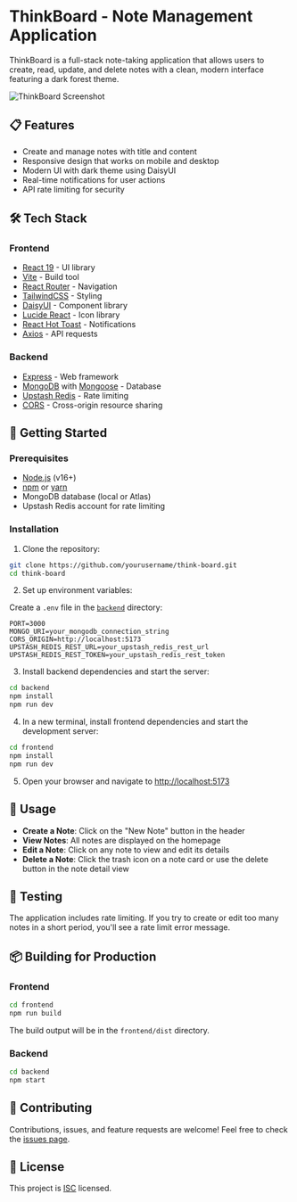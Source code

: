 # ThinkBoard - Note Management Application

ThinkBoard is a full-stack note-taking application that allows users to create, read, update, and delete notes with a clean, modern interface featuring a dark forest theme.

![ThinkBoard Screenshot](https://example.com/screenshot.png)

## 📋 Features

- Create and manage notes with title and content
- Responsive design that works on mobile and desktop
- Modern UI with dark theme using DaisyUI
- Real-time notifications for user actions
- API rate limiting for security

## 🛠️ Tech Stack

### Frontend
- [React 19](https://react.dev/) - UI library
- [Vite](https://vitejs.dev/) - Build tool
- [React Router](https://reactrouter.com/) - Navigation
- [TailwindCSS](https://tailwindcss.com/) - Styling
- [DaisyUI](https://daisyui.com/) - Component library
- [Lucide React](https://lucide.dev/) - Icon library
- [React Hot Toast](https://react-hot-toast.com/) - Notifications
- [Axios](https://axios-http.com/) - API requests

### Backend
- [Express](https://expressjs.com/) - Web framework
- [MongoDB](https://www.mongodb.com/) with [Mongoose](https://mongoosejs.com/) - Database
- [Upstash Redis](https://upstash.com/) - Rate limiting
- [CORS](https://www.npmjs.com/package/cors) - Cross-origin resource sharing

## 🚀 Getting Started

### Prerequisites
- [Node.js](https://nodejs.org/) (v16+)
- [npm](https://www.npmjs.com/) or [yarn](https://yarnpkg.com/)
- MongoDB database (local or Atlas)
- Upstash Redis account for rate limiting

### Installation

1. Clone the repository:
```bash
git clone https://github.com/yourusername/think-board.git
cd think-board
```

2. Set up environment variables:

Create a `.env` file in the [`backend`](backend ) directory:
```
PORT=3000
MONGO_URI=your_mongodb_connection_string
CORS_ORIGIN=http://localhost:5173
UPSTASH_REDIS_REST_URL=your_upstash_redis_rest_url
UPSTASH_REDIS_REST_TOKEN=your_upstash_redis_rest_token
```

3. Install backend dependencies and start the server:
```bash
cd backend
npm install
npm run dev
```

4. In a new terminal, install frontend dependencies and start the development server:
```bash
cd frontend
npm install
npm run dev
```

5. Open your browser and navigate to [http://localhost:5173](http://localhost:5173)

## 📝 Usage

- **Create a Note**: Click on the "New Note" button in the header
- **View Notes**: All notes are displayed on the homepage
- **Edit a Note**: Click on any note to view and edit its details
- **Delete a Note**: Click the trash icon on a note card or use the delete button in the note detail view

## 🧪 Testing

The application includes rate limiting. If you try to create or edit too many notes in a short period, you'll see a rate limit error message.

## 📦 Building for Production

### Frontend
```bash
cd frontend
npm run build
```
The build output will be in the `frontend/dist` directory.

### Backend
```bash
cd backend
npm start
```

## 🤝 Contributing

Contributions, issues, and feature requests are welcome! Feel free to check the [issues page](https://github.com/yourusername/think-board/issues).

## 📄 License

This project is [ISC](https://opensource.org/licenses/ISC) licensed.